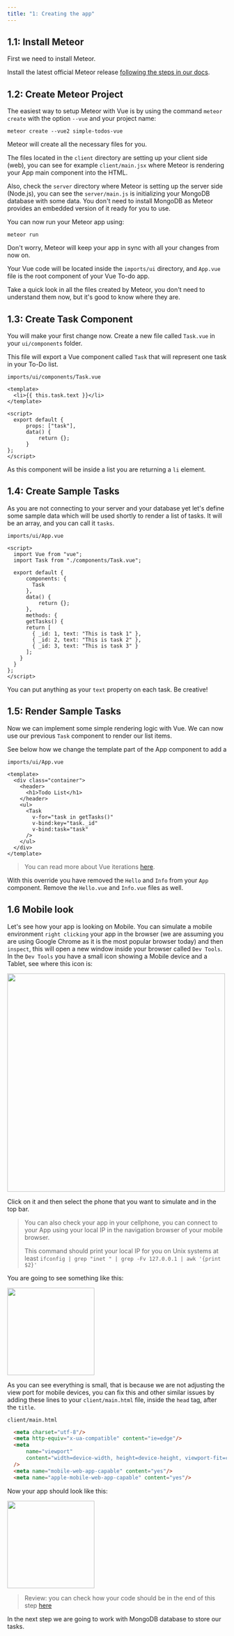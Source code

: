 ```yaml
---
title: "1: Creating the app"
---
```


## 1.1: Install Meteor
First we need to install Meteor.

Install the latest official Meteor release [following the steps in our docs](https://docs.meteor.com/install.html).

## 1.2: Create Meteor Project

The easiest way to setup Meteor with Vue is by using the command `meteor create` with the option `--vue` and your project name:

```
meteor create --vue2 simple-todos-vue
```

Meteor will create all the necessary files for you. 

The files located in the `client` directory are setting up your client side (web), you can see for example `client/main.jsx` where Meteor is rendering your App main component into the HTML.

Also, check the `server` directory where Meteor is setting up the server side (Node.js), you can see the `server/main.js` is initializing your MongoDB database with some data. You don't need to install MongoDB as Meteor provides an embedded version of it ready for you to use.

You can now run your Meteor app using: 

```
meteor run
```

Don't worry, Meteor will keep your app in sync with all your changes from now on.

Your Vue code will be located inside the `imports/ui` directory, and `App.vue` file is the root component of your Vue To-do app.

Take a quick look in all the files created by Meteor, you don't need to understand them now, but it's good to know where they are.

## 1.3: Create Task Component

You will make your first change now. Create a new file called `Task.vue` in your `ui/components` folder.

This file will export a Vue component called `Task` that will represent one task in your To-Do list. 

`imports/ui/components/Task.vue`
```vue
<template>
  <li>{{ this.task.text }}</li>
</template>

<script>
  export default {
      props: ["task"],
      data() {
          return {};
      }
};
</script>
```

As this component will be inside a list you are returning a `li` element.

## 1.4: Create Sample Tasks

As you are not connecting to your server and your database yet let's define some sample data which will be used shortly to render a list of tasks. It will be an array, and you can call it `tasks`.

`imports/ui/App.vue`
```vue
<script>
  import Vue from "vue";
  import Task from "./components/Task.vue";

  export default {
      components: {
        Task
      },
      data() {
          return {};
      },
      methods: {
      getTasks() {
      return [
        { _id: 1, text: "This is task 1" },
        { _id: 2, text: "This is task 2" },
        { _id: 3, text: "This is task 3" }
      ];
    }
  }
};
</script>
```

You can put anything as your `text` property on each task. Be creative!

## 1.5: Render Sample Tasks

Now we can implement some simple rendering logic with Vue. We can now use our previous `Task` component to render our list items.

See below how we change the template part of the App component to add a 

`imports/ui/App.vue`
```vue
<template>
  <div class="container">
    <header>
      <h1>Todo List</h1>
    </header>
    <ul>
      <Task
        v-for="task in getTasks()"
        v-bind:key="task._id"
        v-bind:task="task"
      />
    </ul>
  </div>
</template>
```

> You can read more about Vue iterations [here](https://vuejs.org/v2/api/#v-for).

With this override you have removed the `Hello` and `Info` from your `App` component. Remove the `Hello.vue` and `Info.vue` files as well.

## 1.6 Mobile look

Let's see how your app is looking on Mobile. You can simulate a mobile environment `right clicking` your app in the browser (we are assuming you are using Google Chrome as it is the most popular browser today) and then `inspect`, this will open a new window inside your browser called `Dev Tools`. In the `Dev Tools` you have a small icon showing a Mobile device and a Tablet, see where this icon is:

<img width="500px" src="/simple-todos/assets/step01-dev-tools-mobile-toggle.png"/>

Click on it and then select the phone that you want to simulate and in the top bar.

> You can also check your app in your cellphone, you can connect to your App using your local IP in the navigation browser of your mobile browser.
>
> This command should print your local IP for you on Unix systems at least
`ifconfig | grep "inet " | grep -Fv 127.0.0.1 | awk '{print $2}'`

You are going to see something like this:

<img width="200px" src="/simple-todos/assets/step01-mobile-without-meta-tags.png"/>

As you can see everything is small, that is because we are not adjusting the view port for mobile devices, you can fix this and other similar issues by adding these lines to your `client/main.html` file, inside the `head` tag, after the `title`.

`client/main.html`
```html
  <meta charset="utf-8"/>
  <meta http-equiv="x-ua-compatible" content="ie=edge"/>
  <meta
      name="viewport"
      content="width=device-width, height=device-height, viewport-fit=cover, initial-scale=1, maximum-scale=1, minimum-scale=1, user-scalable=no"
  />
  <meta name="mobile-web-app-capable" content="yes"/>
  <meta name="apple-mobile-web-app-capable" content="yes"/>
```

Now your app should look like this:

<img width="200px" src="/simple-todos/assets/step01-mobile-with-meta-tags.png"/>

> Review: you can check how your code should be in the end of this step [here](https://github.com/meteor/vue-tutorial/tree/master/src/simple-todos/step01) 

In the next step we are going to work with MongoDB database to store our tasks.
